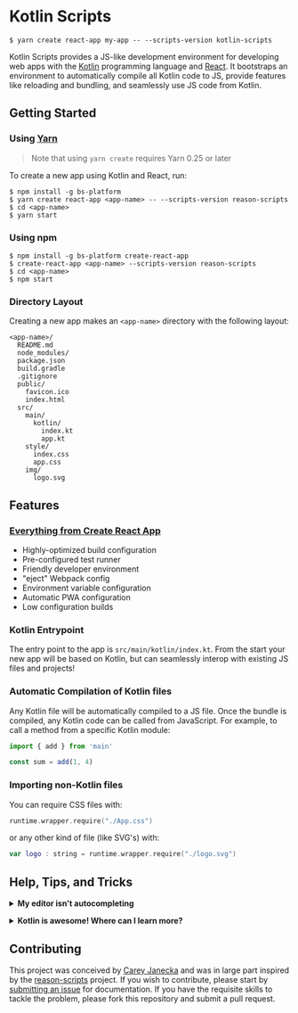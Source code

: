 # Kotlin Scripts

```
$ yarn create react-app my-app -- --scripts-version kotlin-scripts
```

Kotlin Scripts provides a JS-like development environment for developing web apps with the [Kotlin](https://kotlin-lang.org/) programming language and [React](https://react.facebook.io/). It bootstraps an environment to automatically compile all Kotlin code to JS, provide features like reloading and bundling, and seamlessly use JS code from Kotlin.

## Getting Started

### Using [Yarn](https://yarnpkg.org/)

> Note that using `yarn create` requires Yarn 0.25 or later

To create a new app using Kotlin and React, run:

```
$ npm install -g bs-platform
$ yarn create react-app <app-name> -- --scripts-version reason-scripts
$ cd <app-name>
$ yarn start
```

### Using npm

```
$ npm install -g bs-platform create-react-app
$ create-react-app <app-name> --scripts-version reason-scripts
$ cd <app-name>
$ npm start
```

### Directory Layout

Creating a new app makes an `<app-name>` directory with the following layout:

```
<app-name>/
  README.md
  node_modules/
  package.json
  build.gradle
  .gitignore
  public/
    favicon.ico
    index.html
  src/
    main/
      kotlin/
        index.kt
        app.kt
    style/
      index.css
      app.css
    img/
      logo.svg
```

## Features

### [Everything from Create React App](https://github.com/facebookincubator/create-react-app/blob/master/packages/react-scripts/template/README.md)

* Highly-optimized build configuration
* Pre-configured test runner
* Friendly developer environment
* "eject" Webpack config
* Environment variable configuration
* Automatic PWA configuration
* Low configuration builds

### Kotlin Entrypoint

The entry point to the app is `src/main/kotlin/index.kt`. From the start your new
app will be based on Kotlin, but can seamlessly interop with existing JS
files and projects!

### Automatic Compilation of Kotlin files

Any Kotlin file will be automatically compiled to a JS file. Once the bundle is
compiled, any Kotlin code can be called from JavaScript. For example, to
call a method from a specific Kotlin module:

```js
import { add } from 'main'

const sum = add(1, 4)
```


### Importing non-Kotlin files

You can require CSS files with:

```kotlin
runtime.wrapper.require("./App.css")
```

or any other kind of file (like SVG's) with:

```kotlin
var logo : string = runtime.wrapper.require("./logo.svg")
```


## Help, Tips, and Tricks

<p><details>
<summary><b>My editor isn't autocompleting</b></summary>

In order to get all the benefits of the Kotlin tool-system, use
the Intellij IDE with the Kotlin plugin.
</details></p>

<p><details>
<summary><b>Kotlin is awesome! Where can I learn more?</b></summary>

Checkout the Kotlin website: https://kotlinlang.org/ !

There's also Slack to come talk about Reason, and ask for help: https://slack.kotlinlang.org
</details></p>

## Contributing

This project was conceived by [Carey Janecka](mailto:careyjanecka@gmail.com)
and was in large part inspired by the [reason-scripts](https://github.com/reasonml-community/reason-scripts)
project. If you wish to contribute, please start by [submitting an issue](https://github.com/figitaki/kotlin-scripts)
for documentation. If you have the requisite skills to tackle the problem,
please fork this repository and submit a pull request.
